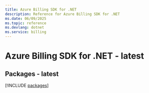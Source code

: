 ```yaml
---
title: Azure Billing SDK for .NET
description: Reference for Azure Billing SDK for .NET
ms.date: 06/09/2025
ms.topic: reference
ms.devlang: dotnet
ms.service: billing
---
```

# Azure Billing SDK for .NET - latest
## Packages - latest
[!INCLUDE [packages](billing-index.md)]